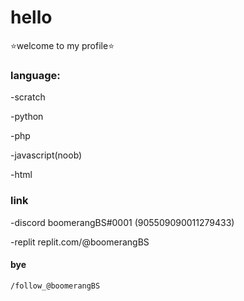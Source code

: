 # hello
⭐welcome to my profile⭐

 ### language:

-scratch

-python

-php

-javascript(noob)

-html

### link

-discord boomerangBS#0001 (905509090011279433)

-replit replit.com/@boomerangBS

#### bye

```
/follow_@boomerangBS
```
<!---
boomerangBS/boomerangBS is a ✨ special ✨ repository because its `README.md` (this file) appears on your GitHub profile.
You can click the Preview link to take a look at your changes.
--->
